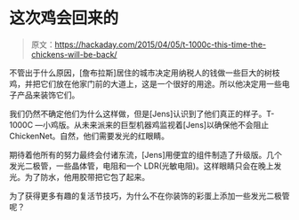 # 这次鸡会回来的

> 原文：<https://hackaday.com/2015/04/05/t-1000c-this-time-the-chickens-will-be-back/>

不管出于什么原因，[詹布拉斯]居住的城市决定用纳税人的钱做一些巨大的树枝鸡，并把它们放在他家门前的大道上，这是一个很好的用途。所以他决定用一些电子产品来装饰它们。

我们仍然不确定他们为什么这样做，但是[Jens]认识到了他们真正的样子。T-1000C —小鸡版。从未来派来的巨型机器鸡监视着[Jens]以确保他不会阻止 ChickenNet。自然，他们需要发光的红眼睛。

期待着他所有的努力最终会付诸东流，[Jens]用便宜的组件制造了升级版。几个发光二极管，一些晶体管，电阻和一个 LDR(光敏电阻)。这样眼睛只会在晚上发光。为了防水，他用胶带把它包了起来。

为了获得更多有趣的复活节技巧，为什么不在你装饰的彩蛋上添加一些发光二极管呢？
